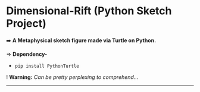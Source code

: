# Dimensional-Rift (Python Sketch Project)

➡️ **A Metaphysical sketch figure made via Turtle on Python.**
<br>

⇒ **Dependency-**

- `pip install PythonTurtle`

! **Warning:** _Can be pretty perplexing to comprehend..._


------------------
